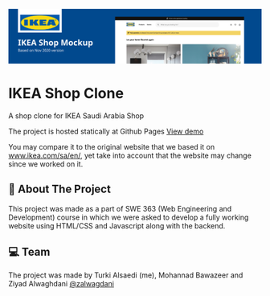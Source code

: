 ![Project banner](public/img/ikea-clone-banner.png)

# IKEA Shop Clone
A shop clone for IKEA Saudi Arabia Shop

The project is hosted statically at Github Pages [View demo](www.turkinass.github.io/IKEA-Clone/public/index.html)

You may compare it to the original website that we based it on www.ikea.com/sa/en/, yet take into account that the website may change since we worked on it.



## :bookmark_tabs: About The Project
This project was made as a part of SWE 363 (Web Engineering and Development) course in which we were asked to develop a fully working website using HTML/CSS and Javascript along with the backend.

## :computer: Team
The project was made by Turki Alsaedi (me), Mohannad Bawazeer and Ziyad Alwaghdani [@zalwagdani](https://www.github.com/zalwagdani)

